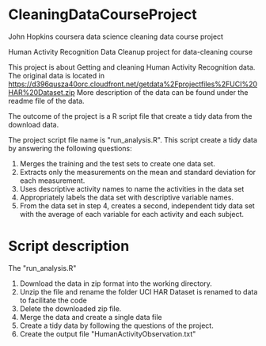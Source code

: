 # CleaningDataCourseProject
John Hopkins coursera data science cleaning data course project 

Human Activity Recognition Data Cleanup project for data-cleaning course

This project is about Getting and cleaning Human Activity Recognition data.
The original data is located in https://d396qusza40orc.cloudfront.net/getdata%2Fprojectfiles%2FUCI%20HAR%20Dataset.zip
More description of the data can be found under the readme file of the data.

The outcome of the project is a R script file that create a tidy data from the download data.

The project script file name is "run_analysis.R". 
This script create a tidy data by answering the following questions:

1)  Merges the training and the test sets to create one data set.
2)  Extracts only the measurements on the mean and standard deviation for each measurement.
3)  Uses descriptive activity names to name the activities in the data set
4)  Appropriately labels the data set with descriptive variable names.
5)  From the data set in step 4, creates a second, independent tidy data set with the average of each variable for each activity and each subject.

# Script description
The "run_analysis.R" 
1) 	Download the data in zip format into the working directory.
2)	Unzip the file and rename the folder UCI HAR Dataset is renamed to data to facilitate the code
3)	Delete the downloaded zip file.
4)	Merge the data and create a single data file
5) 	Create a tidy data by following the questions of the project.
6)	Create the output file "HumanActivityObservation.txt"


